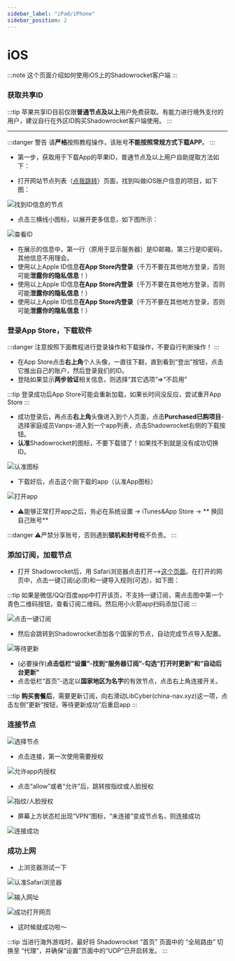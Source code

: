 ```yaml
---
sidebar_label: "iPad/iPhone"
sidebar_position: 2
---
```

# iOS

:::note
这个页面介绍如何使用iOS上的Shadowrocket客户端
:::

### 获取共享ID
:::tip
苹果共享ID目前仅限**普通节点及以上**用户免费获取。有能力进行境外支付的用户，建议自行在外区ID购买Shadowrocket客户端使用。
:::

---

:::danger 警告
请**严格**按照教程操作，该账号**不能按照常规方式下载APP**。
:::

- 第一步，获取用于下载App的苹果ID，普通节点及以上用户自助提取方法如下：

- 打开网站节点列表（[点我跳转](https://panel.libcyber.xyz/nodeList)）页面，找到叫做iOS账户信息的项目，如下图：

![找到ID信息的节点][find-id-info]

- 点击三横线小图标，以展开更多信息，如下图所示：

![查看ID][view-ios-id]

- 在展示的信息中，第一行（原用于显示服务器）是ID邮箱，第三行是ID密码，其他信息不用理会。
- 使用以上Apple ID信息**在App Store内登录**（千万不要在其他地方登录，否则可能**泄露你的隐私信息**！）
- 使用以上Apple ID信息**在App Store内登录**（千万不要在其他地方登录，否则可能**泄露你的隐私信息**！）
- 使用以上Apple ID信息**在App Store内登录**（千万不要在其他地方登录，否则可能**泄露你的隐私信息**！）

### 登录App Store，下载软件
:::danger
注意按照下面教程进行登录操作和下载操作，不要自行判断操作！
:::

- 在App Store点击**右上角**个人头像，一直往下翻，直到看到“登出”按钮，点击它推出自己的账户，然后登录我们的ID。
- 登陆如果显示**两步验证**相关信息，则选择“其它选项”=>“不启用”

:::tip
登录成功后App Store可能会重新加载，如果长时间没反应，尝试重开App Store
:::

- 成功登录后，再点击**右上角**头像进入到个人页面，点击**Purchased已购项目**-选择家庭成员Vanps-进入到一个app列表，点击Shadowrocket右侧的下载按钮。
- **认准**Shadowrocket的图标，不要下载错了！如果找不到就是没有成功切换ID。

![认准图标][app-icon]

- 下载好后，点击这个刚下载的app（认准App图标）

![打开app][open-app]

- ⚠️能够正常打开app之后，务必在系统设置 -> iTunes&App Store -> ** 换回自己账号**

:::danger
⚠️严禁分享账号，否则遇到**锁机和封号**概不负责。
:::

### 添加订阅，加载节点
- 打开 Shadowrocket后，用 Safari浏览器点击打开-->[这个页面](https://panel.libcyber.xyz/nodeList)。在打开的网页中，点击一键订阅(必须)和一键导入规则(可选)，如下图：

:::tip
如果是微信/QQ/百度app中打开该页，不支持一键订阅，需点击图中第一个青色二维码按钮，查看订阅二维码。然后用小火箭app扫码添加订阅
:::



![点击一键订阅][one-click-sub]

- 然后会跳转到Shadowrocket添加各个国家的节点，自动完成节点导入配置。

![等待更新][updating]

- (必要操作)**点击低栏“设置”-找到“服务器订阅”-勾选“打开时更新”和“自动后台更新”**
- 点击低栏“首页”-选定以**国家地区为名字**的有效节点，点击右上角连接开关。

:::tip
**购买套餐后**，需要更新订阅，向右滑动LibCyber(china-nav.xyz)这一项，点击左侧“更新”按钮，等待更新成功”后重启app
:::

### 连接节点
![选择节点][select-node]

- 点击连接，第一次使用需要授权

![允许app内授权][authorize-in-app]

- 点击“allow”或者“允许”后，跳转按指纹或人脸授权

![指纹/人脸授权][authorize-in-setting]

- 屏幕上方状态栏出现“VPN”图标，“未连接”变成节点名，则连接成功

![连接成功][connect-success]

### 成功上网
- 上浏览器测试一下

![认准Safari浏览器][open-safari]

![输入网址][enter-url]

![成功打开网页][success]

- 这时候就成功啦～

:::tip
当进行海外游戏时，最好将 Shadowrocket “首页” 页面中的 “全局路由” 切换至 “代理”，并确保“设置”页面中的“UDP”已开启转发。
:::





[find-id-info]: https://cdn.jsdelivr.net/gh/LibCyber/docs-cdn@v1.0.0/assets/shadow-ios/find-id-info.jpg "找到ID信息的节点"
[view-ios-id]: https://cdn.jsdelivr.net/gh/LibCyber/docs-cdn@v1.0.0/assets/shadow-ios/view-ios-id.jpg "查看ID"
[app-icon]: https://cdn.jsdelivr.net/gh/LibCyber/docs-cdn@v1.0.0/assets/shadow-ios/app-icon.jpg "认准图标"
[open-app]: https://cdn.jsdelivr.net/gh/LibCyber/docs-cdn@v1.0.0/assets/shadow-ios/open-app.jpg "打开app"
[one-click-sub]: https://cdn.jsdelivr.net/gh/LibCyber/docs-cdn@v1.0.0/assets/shadow-ios/one-click-sub.jpg "一键订阅"
[updating]: https://cdn.jsdelivr.net/gh/LibCyber/docs-cdn@v1.0.0/assets/shadow-ios/updating.jpg "更新中"
[select-node]: https://cdn.jsdelivr.net/gh/LibCyber/docs-cdn@v1.0.0/assets/shadow-ios/select-node.jpg "选择节点"
[authorize-in-app]: https://cdn.jsdelivr.net/gh/LibCyber/docs-cdn@v1.0.0/assets/shadow-ios/authorize-in-app.jpg "app内授权"
[authorize-in-setting]: https://cdn.jsdelivr.net/gh/LibCyber/docs-cdn@v1.0.0/assets/shadow-ios/authorize-in-setting.jpg "指纹/人脸授权"
[connect-success]: https://cdn.jsdelivr.net/gh/LibCyber/docs-cdn@v1.0.0/assets/shadow-ios/connect-success.jpg "连接成功"
[open-safari]: https://cdn.jsdelivr.net/gh/LibCyber/docs-cdn@v1.0.0/assets/shadow-ios/open-safari.jpg "认准Safari浏览器"
[enter-url]:https://cdn.jsdelivr.net/gh/LibCyber/docs-cdn@v1.0.0/assets/shadow-ios/enter-url.jpg "输入网址"
[success]: https://cdn.jsdelivr.net/gh/LibCyber/docs-cdn@v1.0.0/assets/shadow-ios/success.jpg "成功打开网页"
